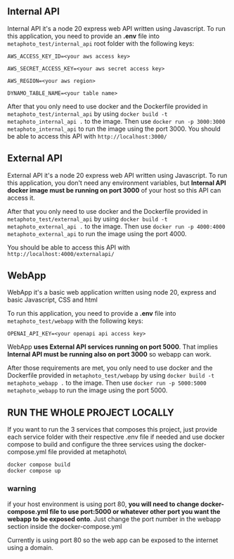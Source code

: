## Internal API
Internal API it's a node 20 express web API written using Javascript.
To run this application, you need to provide an **.env** file into ```metaphoto_test/internal_api``` root folder with the following keys:
```
AWS_ACCESS_KEY_ID=<your aws access key>

AWS_SECRET_ACCESS_KEY=<your aws secret access key>

AWS_REGION=<your aws region>

DYNAMO_TABLE_NAME=<your table name>
```
After that you only need to use docker and the Dockerfile provided in ``metaphoto_test/internal_api``  by using ``docker build -t metaphoto_internal_api .`` to the image.
Then use ``docker run -p 3000:3000 metaphoto_internal_api`` to run the image using the port 3000.
You should be able to access this API with ``http://localhost:3000/``


## External API
External API it's a node 20 express web API written using Javascript.
To run this application, you don't need any environment variables, but **Internal API docker image must be running on port 3000** of your host so this API can access it.

After that you only need to use docker and the Dockerfile provided in ``metaphoto_test/external_api``  by using ``docker build -t metaphoto_external_api .`` to the image.
Then use ``docker run -p 4000:4000 metaphoto_external_api`` to run the image using the port 4000.

You should be able to access this API with ``http://localhost:4000/externalapi/``

## WebApp
WebApp it's a basic web application written using node 20, express and basic Javascript, CSS and html

To run this application, you need to provide a **.env** file into ``metaphoto_test/webapp`` with the following keys:
```
OPENAI_API_KEY=<your openapi api access key>
```
WebApp **uses   External API services running on port 5000**. That implies **Internal API must be running also on port 3000** so webapp can work.

After those requirements are met, you only need to use docker and the Dockerfile provided in ``metaphoto_test/webapp``  by using ``docker build -t metaphoto_webapp .`` to the image.
Then use ``docker run -p 5000:5000 metaphoto_webapp`` to run the image using the port 5000.


## RUN THE WHOLE PROJECT LOCALLY

If you want to run the 3 services that composes this project, just provide each service folder with their respective .env file if needed and use docker compose to build and configure the three services using the docker-compose.yml file provided at metaphoto\ 

```
docker compose build
docker compose up
```
### warning
if your host environment is using port 80, **you will need to change docker-compose.yml file to use port:5000 or whatever other port you want the webapp to be exposed onto**. Just change the port number in the webapp section inside the docker-compose.yml

Currently is using port 80 so the web app can be exposed to the internet using a domain.
